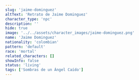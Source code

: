 ```yaml
---
slug: 'jaime-dominguez'
altText: 'Retrato de Jaime Dominguez'
character_type: 'npc'
description: ''
hide: true
image: '../../assets/character_images/jaime-dominguez.png'
name: 'Jaime Dominguez'
nationality: 'colombian'
pattern: 'default'
race: 'mortal'
related_characters: []
showInfo: false
status: 'living'
tags: ['Sombras de un Ángel Caído']
---
```

